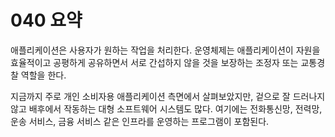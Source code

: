 # 040 요약

애플리케이션은 사용자가 원하는 작업을 처리한다. 
운영체제는 애플리케이션이 자원을 효율적이고 공평하게 공유하면서 서로 간섭하지 않을 것을 보장하는 조정자 또는 교통경찰 역할을 한다. 

지금까지 주로 개인 소비자용 애플리케이션 측면에서 살펴보았지만, 겉으로 잘 드러나지 않고 배후에서 작동하는 대형 소프트웨어 시스템도 많다. 여기에는 전화통신망, 전력망, 운송 서비스, 금융 서비스 같은 인프라를 운영하는 프로그램이 포함된다. 